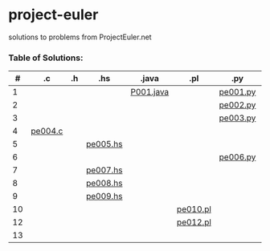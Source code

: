 # project-euler
solutions to problems from ProjectEuler.net

### Table of Solutions:
| # | .c | .h | .hs | .java | .pl | .py | .rkt | 
| --- | --- | --- | --- | --- | --- | --- | --- | 
| 1 |  |  |  | [P001.java](https://github.com/pepers/project-euler/blob/master/Java/src/main/java/P001.java) |  | [pe001.py](https://github.com/pepers/project-euler/blob/master/pe001.py) |  | 
| 2 |  |  |  |  |  | [pe002.py](https://github.com/pepers/project-euler/blob/master/pe002.py) |  | 
| 3 |  |  |  |  |  | [pe003.py](https://github.com/pepers/project-euler/blob/master/pe003.py) |  | 
| 4 | [pe004.c](https://github.com/pepers/project-euler/blob/master/pe004.c) |  |  |  |  |  |  | 
| 5 |  |  | [pe005.hs](https://github.com/pepers/project-euler/blob/master/pe005.hs) |  |  |  |  | 
| 6 |  |  |  |  |  | [pe006.py](https://github.com/pepers/project-euler/blob/master/pe006.py) |  | 
| 7 |  |  | [pe007.hs](https://github.com/pepers/project-euler/blob/master/pe007.hs) |  |  |  |  | 
| 8 |  |  | [pe008.hs](https://github.com/pepers/project-euler/blob/master/pe008.hs) |  |  |  |  | 
| 9 |  |  | [pe009.hs](https://github.com/pepers/project-euler/blob/master/pe009.hs) |  |  |  |  | 
| 10 |  |  |  |  | [pe010.pl](https://github.com/pepers/project-euler/blob/master/pe010.pl) |  |  | 
| 12 |  |  |  |  | [pe012.pl](https://github.com/pepers/project-euler/blob/master/pe012.pl) |  |  | 
| 13 |  |  |  |  |  |  | [pe013.rkt](https://github.com/pepers/project-euler/blob/master/pe013.rkt) | 
